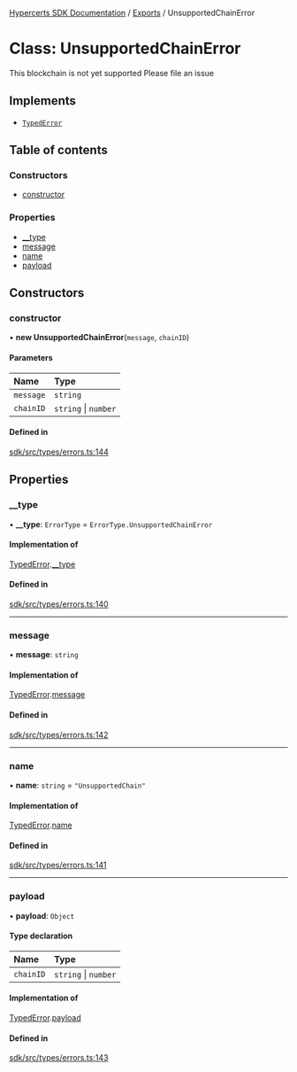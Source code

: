 [Hypercerts SDK Documentation](../README.md) / [Exports](../modules.md) / UnsupportedChainError

# Class: UnsupportedChainError

This blockchain is not yet supported
Please file an issue

## Implements

- [`TypedError`](../interfaces/TypedError.md)

## Table of contents

### Constructors

- [constructor](UnsupportedChainError.md#constructor)

### Properties

- [\_\_type](UnsupportedChainError.md#__type)
- [message](UnsupportedChainError.md#message)
- [name](UnsupportedChainError.md#name)
- [payload](UnsupportedChainError.md#payload)

## Constructors

### constructor

• **new UnsupportedChainError**(`message`, `chainID`)

#### Parameters

| Name      | Type                 |
| :-------- | :------------------- |
| `message` | `string`             |
| `chainID` | `string` \| `number` |

#### Defined in

[sdk/src/types/errors.ts:144](https://github.com/Network-Goods/hypercerts/blob/e1b6279/sdk/src/types/errors.ts#L144)

## Properties

### \_\_type

• **\_\_type**: `ErrorType` = `ErrorType.UnsupportedChainError`

#### Implementation of

[TypedError](../interfaces/TypedError.md).[\_\_type](../interfaces/TypedError.md#__type)

#### Defined in

[sdk/src/types/errors.ts:140](https://github.com/Network-Goods/hypercerts/blob/e1b6279/sdk/src/types/errors.ts#L140)

---

### message

• **message**: `string`

#### Implementation of

[TypedError](../interfaces/TypedError.md).[message](../interfaces/TypedError.md#message)

#### Defined in

[sdk/src/types/errors.ts:142](https://github.com/Network-Goods/hypercerts/blob/e1b6279/sdk/src/types/errors.ts#L142)

---

### name

• **name**: `string` = `"UnsupportedChain"`

#### Implementation of

[TypedError](../interfaces/TypedError.md).[name](../interfaces/TypedError.md#name)

#### Defined in

[sdk/src/types/errors.ts:141](https://github.com/Network-Goods/hypercerts/blob/e1b6279/sdk/src/types/errors.ts#L141)

---

### payload

• **payload**: `Object`

#### Type declaration

| Name      | Type                 |
| :-------- | :------------------- |
| `chainID` | `string` \| `number` |

#### Implementation of

[TypedError](../interfaces/TypedError.md).[payload](../interfaces/TypedError.md#payload)

#### Defined in

[sdk/src/types/errors.ts:143](https://github.com/Network-Goods/hypercerts/blob/e1b6279/sdk/src/types/errors.ts#L143)
